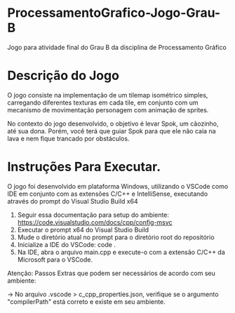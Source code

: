 # ProcessamentoGrafico-Jogo-Grau-B
Jogo para atividade final do Grau B da disciplina de Processamento Gráfico

# Descrição do Jogo
O jogo consiste na implementação de um tilemap isométrico simples, carregando diferentes texturas em cada tile, em conjunto com um mecanismo de movimentação personagem com animação de sprites.

No contexto do jogo desenvolvido, o objetivo é levar Spok, um cãozinho, até sua dona. Porém, você terá que guiar Spok para que ele não caia na lava e nem fique trancado por obstáculos.

# Instruções Para Executar.

O jogo foi desenvolvido em plataforma Windows, utilizando o VSCode como IDE em conjunto com as extensões C/C++ e IntelliSense, executando através do prompt do Visual Studio Build x64

1. Seguir essa documentação para setup do ambiente: https://code.visualstudio.com/docs/cpp/config-msvc
2. Executar o prompt x64 do Visual Studio Build
3. Mude o diretório atual no prompt para o diretório root do repositório
4. Inicialize a IDE do VSCode: code .
5. Na IDE, abra o arquivo main.cpp e execute-o com a extensão C/C++ da Microsoft para o VSCode.

Atenção: Passos Extras que podem ser necessários de acordo com seu ambiente:

-> No arquivo .vscode > c_cpp_properties.json, verifique se o argumento "compilerPath" está correto e existe em seu ambiente.